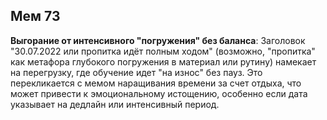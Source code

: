 ## Мем 73

**Выгорание от интенсивного "погружения" без баланса**: Заголовок "30.07.2022 или пропитка идёт полным ходом" (возможно, "пропитка" как метафора глубокого погружения в материал или рутину) намекает на перегрузку, где обучение идет "на износ" без пауз. Это перекликается с мемом наращивания времени за счет отдыха, что может привести к эмоциональному истощению, особенно если дата указывает на дедлайн или интенсивный период.